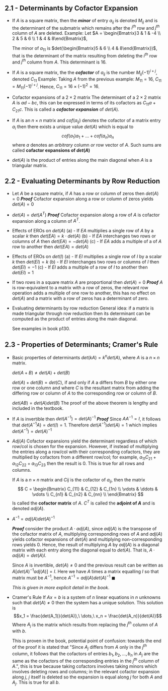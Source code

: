 ## 2.1 - Determinants by Cofactor Expansion

 - If $A$ is a square matrix, then the ***minor*** of entry $a_{ij}$ is denoted $M_{ij}$ and is the determinant of the submatrix which remains after the $i^{th}$ row and $j^{th}$ column of $A$ are deleted.
	 Example:
	 Let $A = \begin{Bmatrix}3 & 1 & -4 \\ 2 & 5 & 6 \\ 1 & 4 & 8\end{Bmatrix}$,
	 
	 The minor of $a_{11}$ is $det(\begin{Bmatrix}5 & 6 \\ 4 & 8\end{Bmatrix})$, that is the determinant of the matrix resulting from deleting the $i^{th}$ row and $j^{th}$ column from $A$. This determinant is $16$.
 - If $A$ is a square matrix, the the ***cofactor*** of $a_{ij}$ is the number $M_{ij}(-1)^{i + j}$, denoted $C_{11}$
	 Example:
	 Taking $A$ from the previous example: $M_{11} = 16$, $C_{11} = M_{11}(-1)^{i + j}$.
	 Hence, $C_{11} = 16 \times (-1)^{2} = 16$.

- Cofactor expansions of a $2 \times 2$ matrix
	The determinant of a $2 \times 2$ matrix $A$ is $ad - bc$, this can be expressed in terms of its cofactors as $C_{11}a + C_{21}c$. This is called a ***cofactor expansion*** of $det(A)$.

- If $A$ is an $n \times n$ matrix and $cof(a_{ij})$ denotes the cofactor of a matrix entry $a_i$ then there exists a unique value $det(A)$ which is equal to $$cof(a_1)a_1 + \dots + cof(a_n)a_n$$where $a$ denotes an *arbitrary* column *or* row vector of $A$. Such sums are called **cofactor expansions of $det(A)$**

- $det(A)$ is the product of entries along the main diagonal when $A$ is a triangular matrix.
## 2.2 - Evaluating Determinants by Row Reduction

- Let $A$ be a square matrix, if $A$ has a row or column of zeros then $det(A) = 0$
	***Proof*** Cofactor expansion along a row or column of zeros yields $det(A) = 0$

- $det(A) = det(A^T)$
	***Proof*** Cofactor expansion along a row of $A$ is cofactor expansion along a column of $A^T$.

- Effects of EROs on $det(A)$
	(a) - If $EA$ multiplies a single row of $A$ by a scalar $k$ then $det(EA) = k \cdot det(A)$
	(b) - If $EA$ interchanges two rows or columns of $A$ then $det(EA) = -det(A)$
	(c) - If $EA$ adds a multiple of a of $A$ row to another then $det(EA) = det(A)$

- Effects of EROs on $det(I)$
	(a) - If $EI$ multiplies a single row of $I$ by a scalar $k$ then $det(EI) = k$
	(b) - If $EI$ interchanges two rows or columns of $I$ then $det(EI) = -1$
	(c) - If $EI$ adds a multiple of a row of $I$ to another then $det(EI) = 1$

- If two rows in a square matrix $A$ are proportional then $det(A) = 0$
	***Proof*** $A$ is row-equivalent to a matrix with a row of zeros, the relevant row operation adds a multiple of one row to another, this has no effect on $det(A)$ and a matrix with a row of zeros has a determinant of zero.

- Evaluating determinants by row reduction
	General idea: if a matrix is made triangular through row reduction then its determinant can be computed as the product of entries along the main diagonal.
	
	See examples in book p130.
## 2.3 - Properties of Determinants; Cramer's Rule

- Basic properties of determinants
	$det(kA) = k^ndet(A)$, where $A$ is a $n \times n$ matrix.
	
	$det(A + B) \neq det(A) + det(B)$
	
	$det(A) + det(B) = det(C)$, if and only if $A$ a differs from $B$ by either one row or one column and where $C$ is the resultant matrix from adding the differing row or column of $A$ to the corresponding row or column of $B$.

	$det(AB) = det(A)det(B)$
	The proof of the above theorem is lengthy and included in the textbook.

- If $A$ is invertible then $det(A^{-1}) = det(A)^{-1}$
	***Proof*** Since $AA^{-1} = I$, it follows that $det(A^{-1}A) = det(I) = 1$. Therefore $det(A^{-1})det(A) = 1$ which implies $det(A^{-1}) = det(A)^{-1}$

- $Adj(A)$
	Cofactor expansions yield the determinant regardless of which row/col is chosen for the expansion. However, if instead of multiplying the entries along a row/col with their corresponding cofactors, they are multiplied by cofactors from a different row/col; for example, $a_{11}C_{21} + a_{12}C_{22} + a_{13}C_{23}$ then the result is $0$. This is true for all rows and columns.

	If $A$ is a $n \times n$ matrix and $C{ij}$ is the cofactor of $a_{ij}$, then the matrix
	$$
	C = \begin{Bmatrix}
	C_{11} & C_{12} & C_{1n} \\
	\vdots & \ddots & \vdots \\
	C_{n1} & C_{n2} & C_{nn} \\
	\end{Bmatrix}
	$$
	Is called the **cofactor matrix** of $A$.
	$C^{T}$ is called the **adjoint of $A$** and is denoted $adj(A)$.

- $A^{-1} = adj(A)det(A)^{-1}$
	
	***Proof*** consider the product $A \cdot adj(A)$, since $adj(A)$ is the transpose of the cofactor matrix of $A$, multiplying corresponding rows of $A$ and $adj(A)$ yields cofactor expansions of $det(A)$ and multiplying non-corresponding rows yields $0$. Hence, the result of multiplying $A$ by $adj(A)$ is a diagonal matrix with each entry along the diagonal equal to $det(A)$. That is, $A \cdot adj(A) = det(A)I$.

	Since $A$ is invertible, $det(A) \neq 0$ and the previous result can be written as $A[det(A)^{-1}adj(A)] = I$. Here we have $A$ times a matrix equalling $I$ so that matrix must be $A^{-1}$, hence $A^{-1} = adj(A)det(A)^{-1}$ $\blacksquare$

	*This is given in more explicit detail in the book*.

- Cramer's Rule
	If  $Ax = b$ is a system of $n$ linear equations in $n$ unknowns such that $det(A) \neq 0$ then the system has a unique solution. This solution is $$x_1 = \frac{det(A_1)}{det(A)},\ \dots,\ x_n = \frac{det(A_n)}{det(A)}$$
	Where $A_j$ is the matrix which results from replacing the $j^{th}$ column of $A$ with $b$.

	This is proven in the book, potential point of confusion: towards the end of the proof it is stated that "Since $A_j$ differs from $A$ only in the $j^{th}$ column, it follows that the cofactors of entries $b_1, b_2, \dots, b_n$ in $A_j$ are the same as the cofactors of the corresponding entries in the $j^{th}$ column of $A$.", this is true because taking cofactors involves taking minors which involves deleting rows and columns; in the relevant cofactor expansion along $j$, $j$ itself is deleted so the expansion is equal along $j$ for both $A$ and $A_j$. This is true for all $b$.